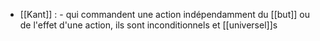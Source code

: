 - [[Kant]] :
	  - qui commandent une action indépendamment du [[but]] ou de l'effet d'une action, ils sont inconditionnels et [[universel]]s